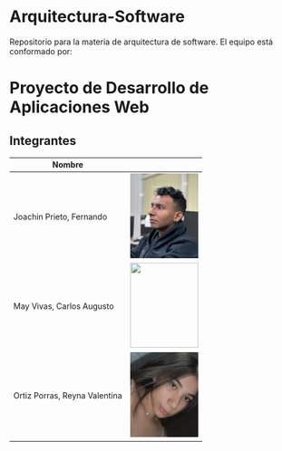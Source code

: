# Arquitectura-Software

Repositorio para la materia de arquitectura de software. El equipo está conformado por:
# Proyecto de Desarrollo de Aplicaciones Web

## Integrantes 

| Nombre | <!-- --> |
|--------|-|
|Joachin Prieto, Fernando|<img src="/img/JoachinFernando.jpeg" width="120" height="150">|
|May Vivas, Carlos Augusto| <img src="" width="120" height="150"> |
|Ortiz Porras, Reyna Valentina| <img src="/img/ValentinaOrtizPorras.jpeg" width="120" height="150">|
